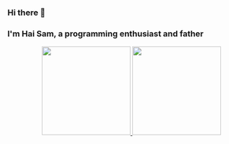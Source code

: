 ### Hi there 👋
### I'm Hai Sam, a programming enthusiast and father
<p align="center">
<a href="https://github.com/samthehai">
  <img height="180em" src="https://github-readme-stats-eight-theta.vercel.app/api?username=samthehai&show_icons=true&theme=algolia&include_all_commits=true&count_private=true"/>
  <img height="180em" src="https://github-readme-stats-eight-theta.vercel.app/api/top-langs/?username=samthehai&layout=compact&langs_count=8&theme=algolia"/>
</a>
</p>
<!--
**sam-the-hai/sam-the-hai** is a ✨ _special_ ✨ repository because its `README.md` (this file) appears on your GitHub profile.

Here are some ideas to get you started:

- 🔭 I’m currently working on ...
- 🌱 I’m currently learning ...
- 👯 I’m looking to collaborate on ...
- 🤔 I’m looking for help with ...
- 💬 Ask me about ...
- 📫 How to reach me: ...
- 😄 Pronouns: ...
- ⚡ Fun fact: ...
-->
